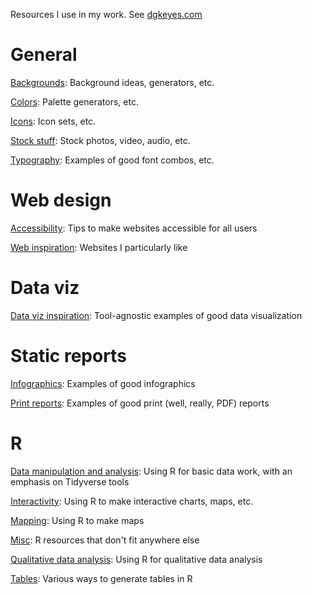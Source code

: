 Resources I use in my work. See [dgkeyes.com](dgkeyes.com)

# General
[Backgrounds](backgrounds.md): Background ideas, generators, etc.

[Colors](colors.md): Palette generators, etc.

[Icons](icons.md): Icon sets, etc.

[Stock stuff](stock-stuff.md): Stock photos, video, audio, etc.

[Typography](typography.md): Examples of good font combos, etc.

# Web design
[Accessibility](accessibility.md): Tips to make websites accessible for all users

[Web inspiration](web-inspiration.md): Websites I particularly like

# Data viz
[Data viz inspiration](dataviz-inspiration.md): Tool-agnostic examples of good data visualization

# Static reports
[Infographics](infographics.md): Examples of good infographics

[Print reports](print-reports.md): Examples of good print (well, really, PDF) reports

# R
[Data manipulation and analysis](r-data-analysis-manipulation.md): Using R for basic data work, with an emphasis on Tidyverse tools

[Interactivity](r-interactivity.md): Using R to make interactive charts, maps, etc.

[Mapping](r-mapping.md): Using R to make maps

[Misc](r-misc.md): R resources that don't fit anywhere else

[Qualitative data analysis](r-qualitative.md): Using R for qualitative data analysis

[Tables](r-tables.md): Various ways to generate tables in R
